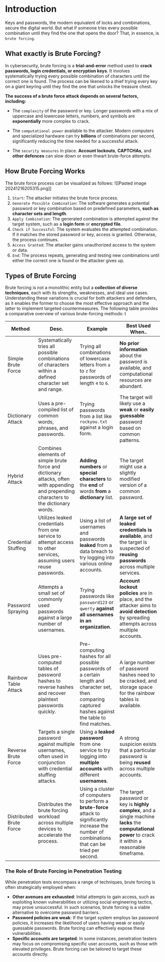 # Introduction
Keys and passwords, the modern equivalent of locks and combinations, secure the digital world. But what if someone tries every possible combination until they find the one that opens the door? That, in essence, is `brute forcing`.
## What exactly is Brute Forcing?
In cybersecurity, brute forcing is a **trial-and-error** method used to **crack passwords, login credentials, or encryption keys**. It involves systematically trying every possible combination of characters until the correct one is found. The process can be likened to a thief trying every key on a giant keyring until they find the one that unlocks the treasure chest.

**The success of a brute force attack depends on several factors, including:**
- The `complexity` of the password or key. Longer passwords with a mix of uppercase and lowercase letters, numbers, and symbols are **exponentially** more complex to crack.

- The `computational power` available to the attacker. Modern computers and specialized hardware can try **billions** of combinations per second, significantly reducing the time needed for a successful attack.

- The `security measures` in place. **Account lockouts**, **CAPTCHAs**, and **other defences** can slow down or even thwart brute-force attempts.
## How Brute Forcing Works
The brute force process can be visualized as follows:
![[Pasted image 20241216205315.png]]
1. `Start`: The attacker initiates the brute force process.
2. `Generate Possible Combination`: The software generates a potential password or key combination based on predefined parameters, **such as character sets and length**.
3. `Apply Combination`: The generated combination is attempted against the target system, such as a **login form** or **encrypted file**.
4. `Check if Successful`: The system evaluates the attempted combination. If it matches the stored password or key, access is granted. Otherwise, the process continues.
5. `Access Granted`: The attacker gains unauthorized access to the system or data.
6. `End`: The process repeats, generating and testing new combinations until either the correct one is found or the attacker gives up.
## Types of Brute Forcing

Brute forcing is not a monolithic entity but a **collection of diverse techniques**, each with its strengths, weaknesses, and ideal use cases. Understanding these variations is crucial for both attackers and defenders, as it enables the former to choose the most effective approach and the latter to implement targeted countermeasures.
The following table provides a comparative overview of various brute-forcing methods:
t

| Method                  | Desc.                                                                                                                                   | Example                                                                                                                                                  | Best Used When..                                                                                                                                        |
| ----------------------- | --------------------------------------------------------------------------------------------------------------------------------------- | -------------------------------------------------------------------------------------------------------------------------------------------------------- | ------------------------------------------------------------------------------------------------------------------------------------------------------- |
| Simple Brute Force      | Systematically tries all possible combinations of characters within a defined character set and range.                                  | Trying all combinations of lowercase letters from `a` to `z` for passwords of length `4` to `6`.                                                         | **No prior information** about the password is available, and computational resources are abundant.                                                     |
| Dictionary Attack       | Uses a pre-compiled list of common words, phrases, and passwords.                                                                       | Trying passwords from a list like `rockyou.txt` against a login form.                                                                                    | The target will likely use a **weak** or **easily guessable** password based on common patterns.                                                        |
| Hybrid Attack           | Combines elements of simple brute force and dictionary attacks, often with appending and prepending characters to the dictionary words. | **Adding** **numbers** or **special characters** to the **end** of words **from** a **dictionary** list.                                                 | The target might use a slightly modified version of a common password.                                                                                  |
| Credential Stuffing     | Utilizes leaked credentials from one service to attempt access to other services, assuming users reuse passwords.                       | Using a list of usernames and passwords **leaked** from a data breach to try logging into various online accounts.                                       | **A large set of leaked credentials is available**, and the target is suspected of **reusing passwords** across multiple services.                      |
| Password Spraying       | Attempts a small set of commonly used passwords against a large number of usernames.                                                    | Trying passwords like `password123` or `qwerty` **against all usernames in an organization**.                                                            | **Account lockout policies** are in place, and the attacker aims to **avoid detection** by spreading attempts across multiple accounts.                 |
| Rainbow Table Attack    | Uses pre-computed tables of password hashes to reverse hashes and recover plaintext passwords quickly.                                  | Pre-computing hashes for all possible passwords of a certain length and character set, then comparing captured hashes against the table to find matches. | A large number of password hashes need to be cracked, and storage space for the rainbow tables is available.                                            |
| Reverse Brute Force     | Targets a single password against multiple usernames, often used in conjunction with credential stuffing attacks.                       | Using a **leaked password** from one service to try logging into **multiple accounts** with different **usernames**.                                     | A strong suspicion exists that a particular password is being **reused** across multiple accounts.                                                      |
| Distributed Brute Force | Distributes the brute forcing workload across multiple devices to accelerate the process.                                               | Using a cluster of computers to perform a **brute-force** attack to significantly increase the number of combinations that can be tried per second.      | The target password or key is **highly complex**, and a single machine **lacks** the **computational power** to crack it within a reasonable timeframe. |
### The Role of Brute Forcing in Penetration Testing
While penetration tests encompass a range of techniques, brute forcing is often strategically employed when:

- **Other avenues are exhausted**: Initial attempts to gain access, such as exploiting known vulnerabilities or utilizing social engineering tactics, may prove unsuccessful. In such scenarios, brute forcing is a viable alternative to overcome password barriers.
- **Password policies are weak**: If the target system employs lax password policies, it increases the likelihood of users having weak or easily guessable passwords. Brute forcing can effectively expose these vulnerabilities.
- **Specific accounts are targeted**: In some instances, penetration testers may focus on compromising specific user accounts, such as those with elevated privileges. Brute forcing can be tailored to target these accounts directly.